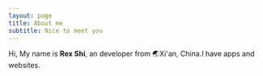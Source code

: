 ```yaml
---
layout: page
title: About me
subtitle: Nice to meet you
---
```


Hi, My name is **Rex Shi**, an developer from 🌏Xi'an, China.I have apps and websites.
